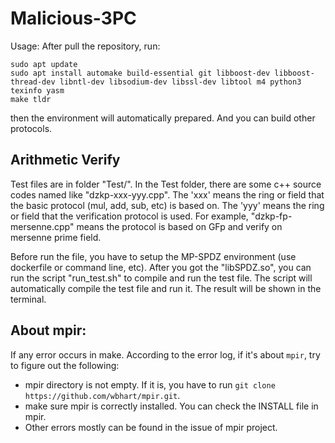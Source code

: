 # Malicious-3PC

Usage: After pull the repository, run:
```
sudo apt update
sudo apt install automake build-essential git libboost-dev libboost-thread-dev libntl-dev libsodium-dev libssl-dev libtool m4 python3 texinfo yasm
make tldr
```

then the environment will automatically prepared. And you can build other protocols.

## Arithmetic Verify

Test files are in folder "Test/". In the Test folder, there are some c++ source codes named like "dzkp-xxx-yyy.cpp". The 'xxx' means the ring or field that the basic protocol (mul, add, sub, etc) is based on. The 'yyy' means the ring or field that the verification protocol is used. For example, "dzkp-fp-mersenne.cpp" means the protocol is based on GFp and verify on mersenne prime field.

Before run the file, you have to setup the MP-SPDZ environment (use dockerfile or command line, etc). After you got the "libSPDZ.so", you can run the script "run_test.sh" to compile and run the test file. The script will automatically compile the test file and run it. The result will be shown in the terminal.

## About mpir:

If any error occurs in make. According to the error log, if it's about `mpir`, try to figure out the following:
- mpir directory is not empty. If it is, you have to run `git clone https://github.com/wbhart/mpir.git`.
- make sure mpir is correctly installed. You can check the INSTALL file in mpir.
- Other errors mostly can be found in the issue of mpir project.
